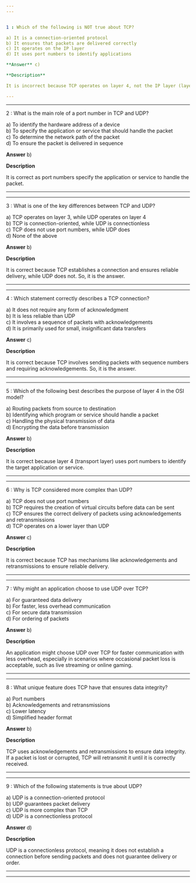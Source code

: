 ```yaml
---  
---  


1 : Which of the following is NOT true about TCP?  

a) It is a connection-oriented protocol  
b) It ensures that packets are delivered correctly  
c) It operates on the IP layer  
d) It uses port numbers to identify applications  

**Answer** c)  

**Description**  

It is incorrect because TCP operates on layer 4, not the IP layer (layer 3). So, it is the answer.  

---  
```

---  


2 : What is the main role of a port number in TCP and UDP?  

a) To identify the hardware address of a device  
b) To specify the application or service that should handle the packet  
c) To determine the network path of the packet  
d) To ensure the packet is delivered in sequence  


**Answer** b)  

**Description**  

It is correct as port numbers specify the application or service to handle the packet.  

---  
---  


3 : What is one of the key differences between TCP and UDP?  

a) TCP operates on layer 3, while UDP operates on layer 4  
b) TCP is connection-oriented, while UDP is connectionless  
c) TCP does not use port numbers, while UDP does  
d) None of the above  

**Answer** b)  

**Description**  

It is correct because TCP establishes a connection and ensures reliable delivery, while UDP does not. So, it is the answer.  

---  
---  


4 : Which statement correctly describes a TCP connection?  

a) It does not require any form of acknowledgment  
b) It is less reliable than UDP  
c) It involves a sequence of packets with acknowledgements  
d) It is primarily used for small, insignificant data transfers  

**Answer** c)  

**Description**  

It is correct because TCP involves sending packets with sequence numbers and requiring acknowledgements. So, it is the answer.  

---  
---  


5 : Which of the following best describes the purpose of layer 4 in the OSI model?  

a) Routing packets from source to destination  
b) Identifying which program or service should handle a packet  
c) Handling the physical transmission of data  
d) Encrypting the data before transmission  

**Answer** b)  

**Description**  

It is correct because layer 4 (transport layer) uses port numbers to identify the target application or service.  

---  
---  


6 : Why is TCP considered more complex than UDP?  

a) TCP does not use port numbers  
b) TCP requires the creation of virtual circuits before data can be sent  
c) TCP ensures the correct delivery of packets using acknowledgements and retransmissions  
d) TCP operates on a lower layer than UDP  

**Answer** c)  

**Description**  

It is correct because TCP has mechanisms like acknowledgements and retransmissions to ensure reliable delivery.  

---  
---  


7 : Why might an application choose to use UDP over TCP?  

a) For guaranteed data delivery  
b) For faster, less overhead communication  
c) For secure data transmission  
d) For ordering of packets  

**Answer** b)  

**Description**  

An application might choose UDP over TCP for faster communication with less overhead, especially in scenarios where occasional packet loss is acceptable, such as live streaming or online gaming.  

---  
---  


8 : What unique feature does TCP have that ensures data integrity?  

a) Port numbers  
b) Acknowledgements and retransmissions  
c) Lower latency  
d) Simplified header format  

**Answer** b)  

**Description**  

TCP uses acknowledgements and retransmissions to ensure data integrity. If a packet is lost or corrupted, TCP will retransmit it until it is correctly received.  

---  
---  


9 : Which of the following statements is true about UDP?  

a) UDP is a connection-oriented protocol  
b) UDP guarantees packet delivery  
c) UDP is more complex than TCP  
d) UDP is a connectionless protocol  

**Answer** d)  

**Description**  

UDP is a connectionless protocol, meaning it does not establish a connection before sending packets and does not guarantee delivery or order.  

---  
---  







